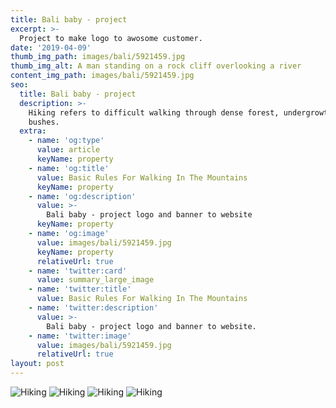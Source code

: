 ```yaml
---
title: Bali baby - project
excerpt: >-
  Project to make logo to awosome customer. 
date: '2019-04-09'
thumb_img_path: images/bali/5921459.jpg
thumb_img_alt: A man standing on a rock cliff overlooking a river
content_img_path: images/bali/5921459.jpg
seo:
  title: Bali baby - project
  description: >-
    Hiking refers to difficult walking through dense forest, undergrowth, or
    bushes.
  extra:
    - name: 'og:type'
      value: article
      keyName: property
    - name: 'og:title'
      value: Basic Rules For Walking In The Mountains
      keyName: property
    - name: 'og:description'
      value: >-
        Bali baby - project logo and banner to website
      keyName: property
    - name: 'og:image'
      value: images/bali/5921459.jpg
      keyName: property
      relativeUrl: true
    - name: 'twitter:card'
      value: summary_large_image
    - name: 'twitter:title'
      value: Basic Rules For Walking In The Mountains
    - name: 'twitter:description'
      value: >-
        Bali baby - project logo and banner to website.
    - name: 'twitter:image'
      value: images/bali/5921459.jpg
      relativeUrl: true
layout: post
---
```


![Hiking](/images/bali/5921459.jpg)
![Hiking](/images/bali/web1.png)
![Hiking](/images/bali/web2.png)
![Hiking](/images/bali/web3.png)
